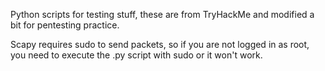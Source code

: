 Python scripts for testing stuff, these are from TryHackMe and modified a bit for pentesting practice.

Scapy requires sudo to send packets, so if you are not logged in as root, you need to execute the .py script with sudo or it won't work.